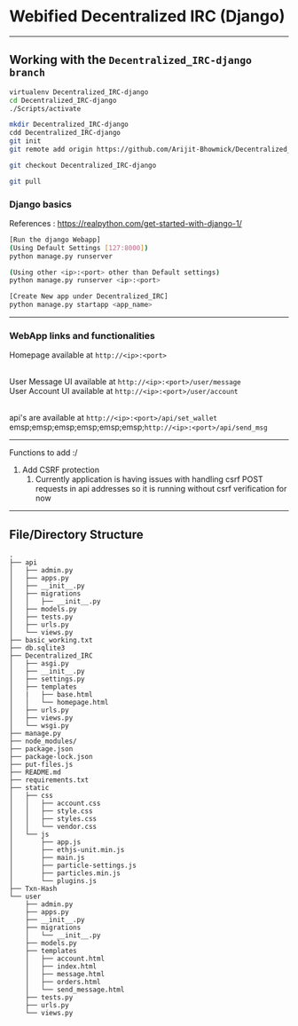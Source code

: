 # Webified Decentralized IRC (Django)

---
## Working with the `Decentralized_IRC-django branch`

```bash
virtualenv Decentralized_IRC-django
cd Decentralized_IRC-django
./Scripts/activate

mkdir Decentralized_IRC-django
cdd Decentralized_IRC-django
git init
git remote add origin https://github.com/Arijit-Bhowmick/Decentralized_IRC.git

git checkout Decentralized_IRC-django

git pull

```


### Django basics

References : https://realpython.com/get-started-with-django-1/

```bash
[Run the django Webapp]
(Using Default Settings [127:8000])
python manage.py runserver

(Using other <ip>:<port> other than Default settings)
python manage.py runserver <ip>:<port>

[Create New app under Decentralized_IRC]
python manage.py startapp <app_name>
```

---
### WebApp links and functionalities

Homepage available at `http://<ip>:<port>`<br><br>

User Message UI available at `http://<ip>:<port>/user/message` <br>
User Account UI available at `http://<ip>:<port>/user/account` <br><br>

api's are available at `http://<ip>:<port>/api/set_wallet` <br>
emsp;emsp;emsp;emsp;emsp;emsp;`http://<ip>:<port>/api/send_msg`


---

Functions to add :/

1. Add CSRF protection
   1. Currently application is having issues with handling csrf POST requests in api addresses
        so it is running without csrf verification for now

---

## File/Directory Structure
```
.
├── api
│   ├── admin.py
│   ├── apps.py
│   ├── __init__.py
│   ├── migrations
│   │   ├── __init__.py
│   ├── models.py
│   ├── tests.py
│   ├── urls.py
│   └── views.py
├── basic_working.txt
├── db.sqlite3
├── Decentralized_IRC
│   ├── asgi.py
│   ├── __init__.py
│   ├── settings.py
│   ├── templates
│   |   ├── base.html
│   │   └── homepage.html
│   ├── urls.py
│   ├── views.py
│   └── wsgi.py
├── manage.py
├── node_modules/
├── package.json
├── package-lock.json
├── put-files.js
├── README.md
├── requirements.txt
├── static
│   ├── css
│   │   ├── account.css
│   │   ├── style.css
│   │   ├── styles.css
│   │   └── vendor.css
│   └── js
│       ├── app.js
│       ├── ethjs-unit.min.js
│       ├── main.js
│       ├── particle-settings.js
│       ├── particles.min.js
│       └── plugins.js
├── Txn-Hash
└── user
    ├── admin.py
    ├── apps.py
    ├── __init__.py
    ├── migrations
    │   └── __init__.py
    ├── models.py
    ├── templates
    │   ├── account.html
    │   ├── index.html
    │   ├── message.html
    │   ├── orders.html
    │   └── send_message.html
    ├── tests.py
    ├── urls.py
    └── views.py
```